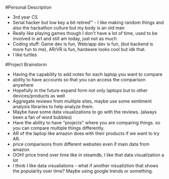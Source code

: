 #Personal Description
* 3rd year CS
* Serial hacker but low key a bit retired™ - I like making random things and also the hackathon culture but my body is an old man
* Really like playing games though I don't have a lot of time, used to be involved in art and still am today, just not as much
* Coding stuff: Game dev is fun, Web/app dev is fun, (but backend is more fun to me), AR/VR is fun, hardware looks cool but idk that. 
* I like turtles


#Project Brainstorm
* Having the capability to add notes for each laptop you want to compare
* ability to have accounts so that you can access the comparison anywhere
* Hopefully in the future expand form not only laptops but to other devices/products as well
* Aggregate reviews from mulitple sites, maybe use some sentiment analysis libraries to help analyze them. 
* Maybe have some data visualizations to go with the reviews. (always been a fan of word bubbles)
* Have the ability to have "projects" where you are comparing things. so you can compare multiple things differently. 
* AR of the laptop like amazon does with their products if we want to try AR.
* price comparisons from different websites even if main data from amazon
* OOH! price trend over time like in steamdb, I like that data visualization a lot
* I think I like data visualiations - what if another visualiztion that shows the popularity over time? Maybe using google trends or something.